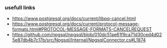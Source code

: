 ﻿### usefull links
* https://www.postgresql.org/docs/current/libpq-cancel.html
* https://www.postgresql.org/docs/current/protocol-message-formats.html#PROTOCOL-MESSAGE-FORMATS-CANCELREQUEST
* https://github.com/npgsql/npgsql/blob/010dc51ae61f9ca71d30ced4d025e87db4b7c17b/src/Npgsql/Internal/NpgsqlConnector.cs#L1874